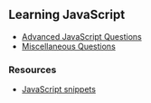 ## Learning JavaScript 
- [Advanced JavaScript Questions](https://github.com/jonfernq/Learning/blob/main/JavaScript/AdvancedQuestions/README.md)
- [Miscellaneous Questions](https://github.com/jonfernq/Learning/blob/main/JavaScript/MiscellaneousQuestions.md)

### Resources

- [JavaScript snippets](https://github.com/roeib/JavaScript-snippets)
